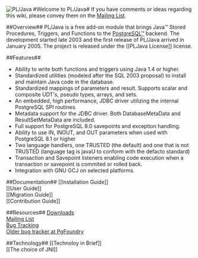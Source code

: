 ![PL/Java](https://raw.github.com/tada/pljava/gh-pages/images/pljava_logo.jpg)
#Welcome to PL/Java#
If you have comments or ideas regarding this wiki, please convey them on the [Mailing List](http://lists.pgfoundry.org/mailman/listinfo/pljava-dev).

##Overview##
PL/Java is a free add-on module that brings Java™ Stored Procedures, Triggers, and Functions to the [PostgreSQL™](http://www.postgresql.org/) backend. The development started late 2003 and the first release of PL/Java arrived in January 2005. The project is released under the [[PLJava License]] license.

##Features##
* Ability to write both functions and triggers using Java 1.4 or higher.
* Standardized utilities (modeled after the SQL 2003 proposal) to install and maintain Java code in the database.
* Standardized mappings of parameters and result. Supports scalar and composite UDT's, pseudo types, arrays, and sets.
* An embedded, high performance, JDBC driver utilizing the internal PostgreSQL SPI routines.
* Metadata support for the JDBC driver. Both DatabaseMetaData and ResultSetMetaData are included.
* Full support for PostgreSQL 8.0 savepoints and exception handling.
* Ability to use IN, INOUT, and OUT parameters when used with PostgreSQL 8.1 or higher
* Two language handlers, one TRUSTED (the default) and one that is not TRUSTED (language tag is javaU to conform with the defacto standard)
* Transaction and Savepoint listeners enabling code execution when a transaction or savepoint is commited or rolled back.
* Integration with GNU GCJ on selected platforms.

##Documentation##
[[Installation Guide]]  
[[User Guide]]  
[[Migration Guide]]  
[[Contribution Guide]]  

##Resources##
[Downloads](http://pgfoundry.org/frs/?group_id=1000038)  
[Mailing List](http://lists.pgfoundry.org/mailman/listinfo/pljava-dev)    
[Bug Tracking](/tada/pljava/issues)  
[Older bug tracker at PgFoundry](http://pgfoundry.org/tracker/?group_id=1000038)

##Technology##
[[Technoloy in Brief]]  
[[The choice of JNI]]